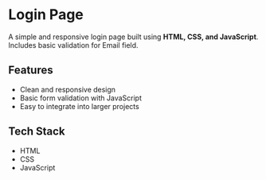 # Login Page
A simple and responsive login page built using **HTML, CSS, and JavaScript**.  
Includes basic validation for Email field.

## Features
- Clean and responsive design  
- Basic form validation with JavaScript  
- Easy to integrate into larger projects  

## Tech Stack
- HTML  
- CSS  
- JavaScript  
